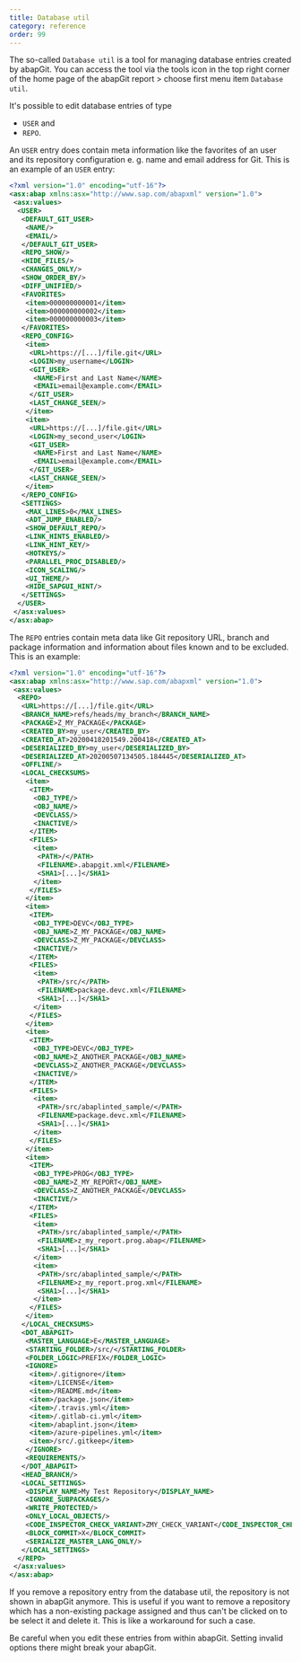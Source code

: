 ```yaml
---
title: Database util
category: reference
order: 99
---
```


The so-called `Database util` is a tool for managing database entries created by abapGit. You can access the tool via the tools icon in the top right corner of the home page of the abapGit report > choose first menu item `Database util`.

It's possible to edit database entries of type

- `USER` and
- `REPO`.

An `USER` entry does contain meta information like the favorites of an user and its repository configuration e. g. name and email address for Git. This is an example of an `USER` entry:

```xml
<?xml version="1.0" encoding="utf-16"?>
<asx:abap xmlns:asx="http://www.sap.com/abapxml" version="1.0">
 <asx:values>
  <USER>
   <DEFAULT_GIT_USER>
    <NAME/>
    <EMAIL/>
   </DEFAULT_GIT_USER>
   <REPO_SHOW/>
   <HIDE_FILES/>
   <CHANGES_ONLY/>
   <SHOW_ORDER_BY/>
   <DIFF_UNIFIED/>
   <FAVORITES>
    <item>000000000001</item>
    <item>000000000002</item>
    <item>000000000003</item>
   </FAVORITES>
   <REPO_CONFIG>
    <item>
     <URL>https://[...]/file.git</URL>
     <LOGIN>my_username</LOGIN>
     <GIT_USER>
      <NAME>First and Last Name</NAME>
      <EMAIL>email@example.com</EMAIL>
     </GIT_USER>
     <LAST_CHANGE_SEEN/>
    </item>
    <item>
     <URL>https://[...]/file.git</URL>
     <LOGIN>my_second_user</LOGIN>
     <GIT_USER>
      <NAME>First and Last Name</NAME>
      <EMAIL>email@example.com</EMAIL>
     </GIT_USER>
     <LAST_CHANGE_SEEN/>
    </item>
   </REPO_CONFIG>
   <SETTINGS>
    <MAX_LINES>0</MAX_LINES>
    <ADT_JUMP_ENABLED/>
    <SHOW_DEFAULT_REPO/>
    <LINK_HINTS_ENABLED/>
    <LINK_HINT_KEY/>
    <HOTKEYS/>
    <PARALLEL_PROC_DISABLED/>
    <ICON_SCALING/>
    <UI_THEME/>
    <HIDE_SAPGUI_HINT/>
   </SETTINGS>
  </USER>
 </asx:values>
</asx:abap>
```

The `REPO` entries contain meta data like Git repository URL, branch and package information and information about files known and to be excluded. This is an example:

```xml
﻿<?xml version="1.0" encoding="utf-16"?>
<asx:abap xmlns:asx="http://www.sap.com/abapxml" version="1.0">
 <asx:values>
  <REPO>
   <URL>https://[...]/file.git</URL>
   <BRANCH_NAME>refs/heads/my_branch</BRANCH_NAME>
   <PACKAGE>Z_MY_PACKAGE</PACKAGE>
   <CREATED_BY>my_user</CREATED_BY>
   <CREATED_AT>20200418201549.200418</CREATED_AT>
   <DESERIALIZED_BY>my_user</DESERIALIZED_BY>
   <DESERIALIZED_AT>20200507134505.184445</DESERIALIZED_AT>
   <OFFLINE/>
   <LOCAL_CHECKSUMS>
    <item>
     <ITEM>
      <OBJ_TYPE/>
      <OBJ_NAME/>
      <DEVCLASS/>
      <INACTIVE/>
     </ITEM>
     <FILES>
      <item>
       <PATH>/</PATH>
       <FILENAME>.abapgit.xml</FILENAME>
       <SHA1>[...]</SHA1>
      </item>
     </FILES>
    </item>
    <item>
     <ITEM>
      <OBJ_TYPE>DEVC</OBJ_TYPE>
      <OBJ_NAME>Z_MY_PACKAGE</OBJ_NAME>
      <DEVCLASS>Z_MY_PACKAGE</DEVCLASS>
      <INACTIVE/>
     </ITEM>
     <FILES>
      <item>
       <PATH>/src/</PATH>
       <FILENAME>package.devc.xml</FILENAME>
       <SHA1>[...]</SHA1>
      </item>
     </FILES>
    </item>
    <item>
     <ITEM>
      <OBJ_TYPE>DEVC</OBJ_TYPE>
      <OBJ_NAME>Z_ANOTHER_PACKAGE</OBJ_NAME>
      <DEVCLASS>Z_ANOTHER_PACKAGE</DEVCLASS>
      <INACTIVE/>
     </ITEM>
     <FILES>
      <item>
       <PATH>/src/abaplinted_sample/</PATH>
       <FILENAME>package.devc.xml</FILENAME>
       <SHA1>[...]</SHA1>
      </item>
     </FILES>
    </item>
    <item>
     <ITEM>
      <OBJ_TYPE>PROG</OBJ_TYPE>
      <OBJ_NAME>Z_MY_REPORT</OBJ_NAME>
      <DEVCLASS>Z_ANOTHER_PACKAGE</DEVCLASS>
      <INACTIVE/>
     </ITEM>
     <FILES>
      <item>
       <PATH>/src/abaplinted_sample/</PATH>
       <FILENAME>z_my_report.prog.abap</FILENAME>
       <SHA1>[...]</SHA1>
      </item>
      <item>
       <PATH>/src/abaplinted_sample/</PATH>
       <FILENAME>z_my_report.prog.xml</FILENAME>
       <SHA1>[...]</SHA1>
      </item>
     </FILES>
    </item>
   </LOCAL_CHECKSUMS>
   <DOT_ABAPGIT>
    <MASTER_LANGUAGE>E</MASTER_LANGUAGE>
    <STARTING_FOLDER>/src/</STARTING_FOLDER>
    <FOLDER_LOGIC>PREFIX</FOLDER_LOGIC>
    <IGNORE>
     <item>/.gitignore</item>
     <item>/LICENSE</item>
     <item>/README.md</item>
     <item>/package.json</item>
     <item>/.travis.yml</item>
     <item>/.gitlab-ci.yml</item>
     <item>/abaplint.json</item>
     <item>/azure-pipelines.yml</item>
     <item>/src/.gitkeep</item>
    </IGNORE>
    <REQUIREMENTS/>
   </DOT_ABAPGIT>
   <HEAD_BRANCH/>
   <LOCAL_SETTINGS>
    <DISPLAY_NAME>My Test Repository</DISPLAY_NAME>
    <IGNORE_SUBPACKAGES/>
    <WRITE_PROTECTED/>
    <ONLY_LOCAL_OBJECTS/>
    <CODE_INSPECTOR_CHECK_VARIANT>ZMY_CHECK_VARIANT</CODE_INSPECTOR_CHECK_VARIANT>
    <BLOCK_COMMIT>X</BLOCK_COMMIT>
    <SERIALIZE_MASTER_LANG_ONLY/>
   </LOCAL_SETTINGS>
  </REPO>
 </asx:values>
</asx:abap>
```

If you remove a repository entry from the database util, the repository is not shown in abapGit anymore. This is useful if you want to remove a repository which has a non-existing package assigned and thus can't be clicked on to be select it and delete it. This is like a workaround for such a case.

Be careful when you edit these entries from within abapGit. Setting invalid options there might break your abapGit.
